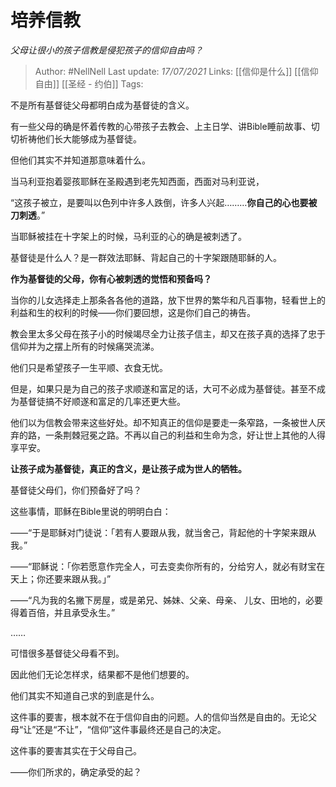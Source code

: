 # 培养信教
*父母让很小的孩子信教是侵犯孩子的信仰自由吗？*

> Author: #NellNell 
Last update: *17/07/2021* 
Links: [[信仰是什么]] [[信仰自由]] [[圣经 - 约伯]]
Tags: 
  

不是所有基督徒父母都明白成为基督徒的含义。

有一些父母的确是怀着传教的心带孩子去教会、上主日学、讲Bible睡前故事、切切祈祷他们长大能够成为基督徒。

但他们其实不并知道那意味着什么。

当马利亚抱着婴孩耶稣在圣殿遇到老先知西面，西面对马利亚说，

“这孩子被立，是要叫以色列中许多人跌倒，许多人兴起………**你自己的心也要被刀刺透**。”

当耶稣被挂在十字架上的时候，马利亚的心的确是被刺透了。

  

  

基督徒是什么人？是一群效法耶稣、背起自己的十字架跟随耶稣的人。

**作为基督徒的父母，你有心被刺透的觉悟和预备吗？**

当你的儿女选择走上那条各各他的道路，放下世界的繁华和凡百事物，轻看世上的利益和生的权利的时候——你们要回想，这是你们自己的祷告。

教会里太多父母在孩子小的时候竭尽全力让孩子信主，却又在孩子真的选择了忠于信仰并为之摆上所有的时候痛哭流涕。

他们只是希望孩子一生平顺、衣食无忧。

但是，如果只是为自己的孩子求顺遂和富足的话，大可不必成为基督徒。甚至不成为基督徒搞不好顺遂和富足的几率还更大些。

他们以为信教会带来这些好处。却不知真正的信仰是要走一条窄路，一条被世人厌弃的路，一条荆棘冠冕之路。不再以自己的利益和生命为念，好让世上其他的人得享平安。

**让孩子成为基督徒，真正的含义，是让孩子成为世人的牺牲。**

基督徒父母们，你们预备好了吗？

  

  

这些事情，耶稣在Bible里说的明明白白：

——“于是耶稣对门徒说：「若有人要跟从我，就当舍己，背起他的十字架来跟从我。”

——“耶稣说：「你若愿意作完全人，可去变卖你所有的，分给穷人，就必有财宝在天上；你还要来跟从我。」”

——“凡为我的名撇下房屋，或是弟兄、姊妹、父亲、母亲、 儿女、田地的，必要得着百倍，并且承受永生。”

……

可惜很多基督徒父母看不到。

因此他们无论怎样求，结果都不是他们想要的。

他们其实不知道自己求的到底是什么。

这件事的要害，根本就不在于信仰自由的问题。人的信仰当然是自由的。无论父母“让”还是“不让”，“信仰”这件事最终还是自己的决定。

这件事的要害其实在于父母自己。

——你们所求的，确定承受的起？